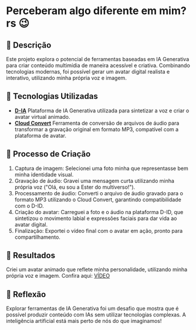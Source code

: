 # Perceberam algo diferente em mim? rs 😉

## 📒 Descrição
Este projeto explora o potencial de ferramentas baseadas em IA Generativa para criar conteúdo multimídia de maneira acessível e criativa. Combinando tecnologias modernas, foi possível gerar um avatar digital realista e interativo, utilizando minha própria voz e imagem.

## 🤖 Tecnologias Utilizadas
- **[D-IA](https://www.d-id.com)** Plataforma de IA Generativa utilizada para sintetizar a voz e criar o avatar virtual animado.
- **[Cloud Convert](https://cloudconvert.com)** Ferramenta de conversão de arquivos de áudio para transformar a gravação original em formato MP3, compatível com a plataforma de avatar.

## 🧐 Processo de Criação
1. Captura de imagem: Selecionei uma foto minha que representasse bem minha identidade visual.
2. Gravação de áudio: Gravei uma mensagem curta utilizando minha própria voz ("Olá, eu sou a Ester do multiverso!").
3. Processamento de áudio: Converti o arquivo de áudio gravado para o formato MP3 utilizando o Cloud Convert, garantindo compatibilidade com o D-ID.
4. Criação do avatar: Carreguei a foto e o áudio na plataforma D-ID, que sintetizou o movimento labial e expressões faciais para dar vida ao avatar digital.
5. Finalização: Exportei o vídeo final com o avatar em ação, pronto para compartilhamento.

## 🚀 Resultados
Criei um avatar animado que reflete minha personalidade, utilizando minha própria voz e imagem. Confira aqui: [VÍDEO](https://drive.google.com/file/d/1tCsIQVe5QOa7L2RDEO3RaFriwW3DTrQA/view?usp=sharing)

## 💭 Reflexão
Explorar ferramentas de IA Generativa foi um desafio que mostra que é possível produzir conteúdo com IAs sem utilizar tecnologias complexas. A inteligência artificial está mais perto de nós do que imaginamos! 
